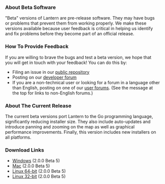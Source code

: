 ### About Beta Software
"Beta" versions of Lantern are pre-release software. They may have bugs or problems that prevent them from working properly. We make these versions available because user feedback is critical in helping us identify and fix problems before they become part of an official release. 

### How To Provide Feedback
If you are willing to brave the bugs and test a beta version, we hope that you will get in touch with your feedback! You can do this by:
* Filing an issue in our [public repository](https://github.com/getlantern/lantern/issues/new)
* Posting on our [developer forum](https://groups.google.com/forum/#!forum/lantern-devel)
* If you are a non-technical user or looking for a forum in a language other than English, posting on one of our [user forums](https://groups.google.com/forum/#!forum/lantern-users-en). (See the message at the top for links to non-English forums.)

### About The Current Release
The current beta versions port Lantern to the Go programming language, significantly reducing installer size. They also include auto-updates and introduce panning and zooming on the map as well as graphical performance improvements. Finally, this version includes new installers on all platforms.

### Download Links
* [Windows](https://s3.amazonaws.com/lantern/lantern-installer-beta.exe) (2.0.0 Beta 5)
* [Mac](https://s3.amazonaws.com/lantern/lantern-installer-beta.dmg) (2.0.0 Beta 5)
* [Linux 64-bit](https://s3.amazonaws.com/lantern/lantern-installer-beta-64.deb) (2.0.0 Beta 5)
* [Linux 32-bit](https://s3.amazonaws.com/lantern/lantern-installer-beta-32.deb) (2.0.0 Beta 5)